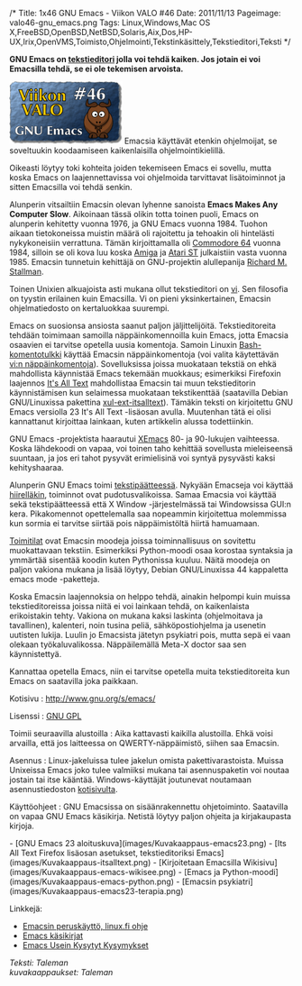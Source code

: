 /*
Title: 1x46 GNU Emacs - Viikon VALO #46
Date: 2011/11/13
Pageimage: valo46-gnu_emacs.png
Tags: Linux,Windows,Mac OS X,FreeBSD,OpenBSD,NetBSD,Solaris,Aix,Dos,HP-UX,Irix,OpenVMS,Toimisto,Ohjelmointi,Tekstinkäsittely,Tekstieditori,Teksti
*/

**GNU Emacs on
[tekstieditori](http://fi.wikipedia.org/wiki/Tekstieditori) jolla voi
tehdä kaiken. Jos jotain ei voi Emacsilla tehdä, se ei ole tekemisen
arvoista.**

![](images/valo46-gnu_emacs.png "fig:valo46-gnu_emacs.png") Emacsia käyttävät
etenkin ohjelmoijat, se soveltuukin koodaamiseen kaikenlaisilla
ohjelmointikielillä.

Oikeasti löytyy toki kohteita joiden tekemiseen Emacs ei sovellu, mutta
koska Emacs on laajennettavissa voi ohjelmoida tarvittavat lisätoiminnot
ja sitten Emacsilla voi tehdä senkin.

Alunperin vitsailtiin Emacsin olevan lyhenne sanoista **Emacs Makes Any
Computer Slow**. Aikoinaan tässä olikin totta toinen puoli, Emacs on
alunperin kehitetty vuonna 1976, ja GNU Emacs vuonna 1984. Tuohon aikaan
tietokoneissa muistin määrä oli rajoitettu ja tehoakin oli hintelästi
nykykoneisiin verrattuna. Tämän kirjoittamalla oli [Commodore
64](http://fi.wikipedia.org/wiki/Commodore_64) vuonna 1984, silloin se
oli kova luu koska [Amiga](http://fi.wikipedia.org/wiki/Amiga) ja [Atari
ST](http://fi.wikipedia.org/wiki/Atari_ST) julkaistiin vasta vuonna
1985. Emacsin tunnetuin kehittäjä on GNU-projektin alullepanija [Richard
M. Stallman](http://fi.wikipedia.org/wiki/Richard_M._Stallman).

Toinen Unixien alkuajoista asti mukana ollut tekstieditori on
[vi](http://fi.wikipedia.org/wiki/Vi). Sen filosofia on tyystin
erilainen kuin Emacsilla. Vi on pieni yksinkertainen, Emacsin
ohjelmatiedosto on kertaluokkaa suurempi.

Emacs on suosionsa ansiosta saanut paljon jäljittelijöitä.
Tekstieditoreita tehdään toimimaan samoilla näppäinkomennoilla kuin
Emacs, jotta Emacsia osaavien ei tarvitse opetella uusia komentoja.
Samoin Linuxin [Bash-komentotulkki](http://fi.wikipedia.org/wiki/Bash)
käyttää Emacsin näppäinkomentoja (voi valita käytettävän [vi:n
näppäinkomentoja](http://fi.flossmanuals.net/komentorivin-perusteet/ch018_interaktiivinen-muokkaus)).
Sovelluksissa joissa muokataan tekstiä on ehkä mahdollista käynnistää
Emacs tekemään muokkaus; esimerkiksi Firefoxin laajennos [It's All
Text](https://addons.mozilla.org/en-US/firefox/addon/its-all-text/)
mahdollistaa Emacsin tai muun tekstieditorin käynnistämisen kun
selaimessa muokataan tekstikenttää (saatavilla Debian GNU/Linuxissa
pakettina
[xul-ext-itsalltext](http://packages.debian.org/squeeze/xul-ext-itsalltext)).
Tämäkin teksti on kirjoitettu GNU Emacs versiolla 23 It's All Text
-lisäosan avulla. Muutenhan tätä ei olisi kannattanut kirjoittaa
lainkaan, kuten artikkelin alussa todettiinkin.

GNU Emacs -projektista haarautui
[XEmacs](http://en.wikipedia.org/wiki/XEmacs) 80- ja 90-lukujen
vaihteessa. Koska lähdekoodi on vapaa, voi toinen taho kehittää
sovellusta mieleiseensä suuntaan, ja jos eri tahot pysyvät erimielisinä
voi syntyä pysyvästi kaksi kehityshaaraa.

Alunperin GNU Emacs toimi
[tekstipäätteessä](http://fi.wikipedia.org/wiki/P%C3%A4%C3%A4te).
Nykyään Emacseja voi käyttää
[hiirelläkin](http://fi.wikipedia.org/wiki/Hiiri_%28osoitinlaite%29),
toiminnot ovat pudotusvalikoissa. Samaa Emacsia voi käyttää sekä
tekstipäätteessä että X Window -järjestelmässä tai Windowsissa GUI:n
kera. Pikakomennot opettelemalla saa nopeammin kirjoitettua molemmissa
kun sormia ei tarvitse siirtää pois näppäimistöltä hiirtä hamuamaan.

[Toimitilat](http://linux.fi/index.php/Emacsin_perusk%C3%A4ytt%C3%B6#Toimitilat)
ovat Emacsin moodeja joissa toiminnallisuus on sovitettu muokattavaan
tekstiin. Esimerkiksi Python-moodi osaa korostaa syntaksia ja ymmärtää
sisentää koodin kuten Pythonissa kuuluu. Näitä moodeja on paljon vakiona
mukana ja lisää löytyy, Debian GNU/Linuxissa 44 kappaletta emacs mode
-paketteja.

Koska Emacsin laajennoksia on helppo tehdä, ainakin helpompi kuin muissa
tekstieditoreissa joissa niitä ei voi lainkaan tehdä, on kaikenlaista
erikoistakin tehty. Vakiona on mukana kaksi laskinta (ohjelmoitava ja
tavallinen), kalenteri, noin tusina peliä, sähköpostiohjelma ja usenetin
uutisten lukija. Luulin jo Emacsista jätetyn psykiatri pois, mutta sepä
ei vaan olekaan työkaluvalikossa. Näppäilemällä Meta-X doctor <Return>
saa sen käynnistettyä.

Kannattaa opetella Emacs, niin ei tarvitse opetella muita
tekstieditoreita kun Emacs on saatavilla joka paikkaan.

Kotisivu
:   <http://www.gnu.org/s/emacs/>

Lisenssi
:   [GNU GPL](GNU_GPL)

Toimii seuraavilla alustoilla
:   Aika kattavasti kaikilla alustoilla. Ehkä voisi arvailla, että jos
    laitteessa on QWERTY-näppäimistö, siihen saa Emacsin.

Asennus
:   Linux-jakeluissa tulee jakelun omista pakettivarastoista. Muissa
    Unixeissa Emacs joko tulee valmiiksi mukana tai asennuspaketin voi
    noutaa jostain tai itse kääntää. Windows-käyttäjät joutunevat
    noutamaan asennustiedoston
    [kotisivulta](http://ftp.gnu.org/gnu/emacs/windows/).

Käyttöohjeet
:   GNU Emacsissa on sisäänrakennettu ohjetoiminto. Saatavilla on vapaa
    GNU Emacs käsikirja. Netistä löytyy paljon ohjeita ja kirjakaupasta
    kirjoja.

<div class="psgallery" markdown="1">
-   [GNU Emacs 23 aloituskuva](images/Kuvakaappaus-emacs23.png)
-   [Its All Text Firefox lisäosan asetukset, tekstieditoriksi Emacs](images/Kuvakaappaus-itsalltext.png)
-   [Kirjoitetaan Emacsilla Wikisivu](images/Kuvakaappaus-emacs-wikisee.png)
-   [Emacs ja Python-moodi](images/Kuvakaappaus-emacs-python.png)
-   [Emacsin psykiatri](images/Kuvakaappaus-emacs23-terapia.png)
</div>

Linkkejä:

-   [Emacsin peruskäyttö, linux.fi
    ohje](http://linux.fi/index.php/Emacsin_perusk%C3%A4ytt%C3%B6)
-   [Emacs käsikirjat](http://www.gnu.org/software/emacs/#Manuals)
-   [Emacs Usein Kysytyt
    Kysymykset](http://www.gnu.org/software/emacs/emacs-faq.html)

*Teksti: Taleman* <br />
*kuvakaappaukset: Taleman*
